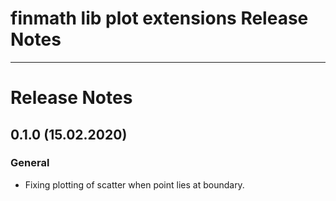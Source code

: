 finmath lib plot extensions Release Notes
==========

****************************************

# Release Notes


## 0.1.0 (15.02.2020)

### General

- Fixing plotting of scatter when point lies at boundary.


